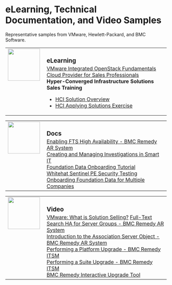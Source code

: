 <style>

table, td, th {
    border: 0px;
}

table {
    border-collapse: collapse;
    width: 100%;
}

td {
    height: 100px;
    vertical-align: top;
}

h3 {
	margin-bottom: 3px;
	}

</style>

# eLearning, Technical Documentation, and Video Samples

Representative samples from VMware, Hewlett-Packard, and BMC Software.

<table>
<tr>
<td style="width:105px">
<img src="https://jamespwagner.github.io/images/lightbulb2.png" height="100" width="100">
</td>
<td><h3>eLearning</h3>
<a href="https://jamespwagner.github.io/OpenStack/story_html5.html" target="_blank">VMware Integrated OpenStack Fundamentals</a><br> 
<a href="https://jamespwagner.github.io/Cloud_Provider/story_html5.html" target="_blank">Cloud Provider for Sales Professionals</a><br> 
<b>Hyper-Converged Infrastructure Solutions Sales Training</b>
<ul>
<li><a href="https://jamespwagner.github.io/HCI_Solution_Overview/story_html5.html" target="_blank">HCI Solution Overview</a></li>
<li><a href="https://jamespwagner.github.io/HCI_Applying_Exercise/story_html5.html" target="_blank">HCI Applying Solutions Exercise</a></li>
</ul>
</td>
</tr>
</table>

<table>
<tr>
<td style="width:105px">
<img src="https://jamespwagner.github.io/images/book.png" height="100" width="100">
</td>
<td><h3>Docs</h3>
<a href="https://docs.bmc.com/docs/display/public/ars9000/Enabling+FTS+high+availability" target="_blank">Enabling FTS High Availability - BMC Remedy AR System</a><br> 
<a href="https://docs.bmc.com/docs/display/smartIT13/Creating+and+managing+problem+investigations+in+Smart+IT" target="_blank">Creating and Managing Investigations in Smart IT</a><br> 
<a href="https://docs.bmc.com/docs/display/itsm90/Foundation+data+onboarding+videos+and+tutorial" target="_blank">Foundation Data Onboarding Tutorial</a><br> 
<a href="https://docs.bmc.com/docs/display/public/ars9000/WhiteHat+Sentinel+PE+security+penetration+testing" target="_blank">Whitehat Sentinel PE Security Testing</a><br> 
<a href="https://docs.bmc.com/docs/display/itsm81/Loading+Foundation+data+for+multiple+companies" target="_blank">Onboarding Foundation Data for Multiple Companies</a>
</td>
</tr>
</table>

<table>
<tr>
<td style="width:105px">
<img src="https://jamespwagner.github.io/images/video.png" height="100" width="100">
</td>
<td><h3>Video</h3>
<a href="https://youtu.be/E4wvx25AYX8" target="_blank">VMware: What is Solution Selling?</a>
<a href="https://www.youtube.com/watch?v=NyUR9BUv1Bs" target="_blank">Full-Text Search HA for Server Groups - BMC Remedy AR System</a><br>
<a href="https://www.youtube.com/watch?v=E4v0X2SimKY" target="_blank">Introduction to the Association Server Object - BMC Remedy AR System</a><br>
<a href="https://www.youtube.com/watch?v=aMCSqEA4FcQ" target="_blank">Performing a Platform Upgrade - BMC Remedy ITSM</a><br>
<a href="https://www.youtube.com/watch?v=IoUbUiaDmqU" target="_blank">Performing a Suite Upgrade - BMC Remedy ITSM</a><br>
<a href="https://www.youtube.com/watch?v=-3D74z-wlQY" target="_blank">BMC Remedy Interactive Upgrade Tool</a><br>
</td>
</tr>
</table>
